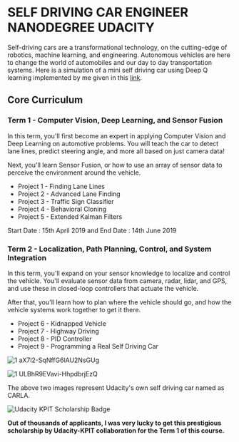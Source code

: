 # SELF DRIVING CAR ENGINEER NANODEGREE UDACITY

Self-driving cars are a transformational technology, on the cutting-edge of robotics, machine learning, and engineering. Autonomous vehicles are here to change the world of automobiles and our day to day transportation systems. Here is a simulation of a mini self driving car using Deep Q learning implemented by me given in this [link](https://github.com/srinjoyganguly/SRINJOY/tree/master/ARTIFICIAL%20INTELLIGENCE/Project%201%20-%20Self%20Driving%20Car%20Simulation). 

## Core Curriculum

### Term 1 - Computer Vision, Deep Learning, and Sensor Fusion

In this term, you'll first become an expert in applying Computer Vision and Deep Learning on automotive problems. You will teach the car to detect lane lines, predict steering angle, and more all based on just camera data!

Next, you'll learn Sensor Fusion, or how to use an array of sensor data to perceive the environment around the vehicle.

* Project 1 - Finding Lane Lines
* Project 2 - Advanced Lane Finding
* Project 3 - Traffic Sign Classifier
* Project 4 - Behavioral Cloning 
* Project 5 - Extended Kalman Filters

Start Date : 15th April 2019 and End Date : 14th June 2019

### Term 2 - Localization, Path Planning, Control, and System Integration

In this term, you'll expand on your sensor knowledge to localize and control the vehicle. You'll evaluate sensor data from camera, radar, lidar, and GPS, and use these in closed-loop controllers that actuate the vehicle.

After that, you'll learn how to plan where the vehicle should go, and how the vehicle systems work together to get it there.

* Project 6 - Kidnapped Vehicle
* Project 7 - Highway Driving
* Project 8 - PID Controller
* Project 9 - Programming a Real Self Driving Car

![1 aX7l2-SqNffG6lAU2NsGUg](https://user-images.githubusercontent.com/35863175/57181383-8b302b00-6eb0-11e9-8828-83c323c863e6.jpeg)

![1 ULBhR9EVavi-HhpdbrjEzQ](https://user-images.githubusercontent.com/35863175/57181387-9a16dd80-6eb0-11e9-8f04-1802e5b6eab2.jpeg)

The above two images represent Udacity's own self driving car named as CARLA. 

![Udacity KPIT Scholarship Badge](https://user-images.githubusercontent.com/35863175/57179071-464bca80-6e97-11e9-94f8-3848a8fe2962.jpeg)

**Out of thousands of applicants, I was very lucky to get this prestigious scholarship by Udacity-KPIT collaboration for the Term 1 of this course.**
